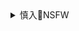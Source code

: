 <details><summary>慎入🔞NSFW</summary>

Not Safe For Work
![](https://upload.wikimedia.org/wikipedia/commons/thumb/d/d3/Biohazard_Symbol_Specification.png/210px-Biohazard_Symbol_Specification.png)

<details><summary><b>风险自理Use At Your Own Risk🈲</summary>

AISS爱丝 -《2016新春特辑-迎春接福
https://www.meitulu.com/item/8488.html
![](https://img.gzhuibei.com/images/img/8488/10.jpg)

### AISS爱丝 《美卦师》写真套图
https://www.meitulu.com/item/8479.html
![](https://mtl.gzhuibei.com/images/img/8478/1.jpg)
![](https://mtl.gzhuibei.com/images/img/8478/2.jpg)
![](https://mtl.gzhuibei.com/images/img/8478/3.jpg)
![](https://mtl.gzhuibei.com/images/img/8478/4.jpg)
![](https://mtl.gzhuibei.com/images/img/8478/5.jpg)
![](https://mtl.gzhuibei.com/images/img/8478/6.jpg)
![](https://mtl.gzhuibei.com/images/img/8478/7.jpg)
![](https://mtl.gzhuibei.com/images/img/8478/8.jpg)
![](https://mtl.gzhuibei.com/images/img/8478/9.jpg)
![](https://mtl.gzhuibei.com/images/img/8478/10.jpg)
![](https://mtl.gzhuibei.com/images/img/8478/11.jpg)
![](https://mtl.gzhuibei.com/images/img/8478/12.jpg)
![](https://mtl.gzhuibei.com/images/img/8478/13.jpg)
![](https://mtl.gzhuibei.com/images/img/8478/14.jpg)
![](https://mtl.gzhuibei.com/images/img/8478/15.jpg)
![](https://mtl.gzhuibei.com/images/img/8478/16.jpg)
![](https://mtl.gzhuibei.com/images/img/8478/17.jpg)
![](https://mtl.gzhuibei.com/images/img/8478/18.jpg)
![](https://mtl.gzhuibei.com/images/img/8478/19.jpg)
![](https://mtl.gzhuibei.com/images/img/8478/20.jpg)
![](https://mtl.gzhuibei.com/images/img/8478/21.jpg)
![](https://mtl.gzhuibei.com/images/img/8478/22.jpg)
![](https://mtl.gzhuibei.com/images/img/8478/23.jpg)
![](https://mtl.gzhuibei.com/images/img/8478/24.jpg)
![](https://mtl.gzhuibei.com/images/img/8478/25.jpg)
![](https://mtl.gzhuibei.com/images/img/8478/26.jpg)
![](https://mtl.gzhuibei.com/images/img/8478/27.jpg)
![](https://mtl.gzhuibei.com/images/img/8478/28.jpg)
![](https://mtl.gzhuibei.com/images/img/8478/29.jpg)
![](https://mtl.gzhuibei.com/images/img/8478/30.jpg)
![](https://mtl.gzhuibei.com/images/img/8478/31.jpg)
![](https://mtl.gzhuibei.com/images/img/8478/32.jpg)
![](https://mtl.gzhuibei.com/images/img/8478/33.jpg)
![](https://mtl.gzhuibei.com/images/img/8478/34.jpg)
![](https://mtl.gzhuibei.com/images/img/8478/35.jpg)
![](https://mtl.gzhuibei.com/images/img/8478/36.jpg)
![](https://mtl.gzhuibei.com/images/img/8478/37.jpg)
![](https://mtl.gzhuibei.com/images/img/8478/38.jpg)
![](https://mtl.gzhuibei.com/images/img/8478/39.jpg)
![](https://mtl.gzhuibei.com/images/img/8478/40.jpg)
![](https://mtl.gzhuibei.com/images/img/8478/41.jpg)
![](https://mtl.gzhuibei.com/images/img/8478/42.jpg)
![](https://mtl.gzhuibei.com/images/img/8478/43.jpg)
![](https://mtl.gzhuibei.com/images/img/8478/44.jpg)
![](https://mtl.gzhuibei.com/images/img/8478/45.jpg)
![](https://mtl.gzhuibei.com/images/img/8478/46.jpg)
![](https://mtl.gzhuibei.com/images/img/8478/47.jpg)
![](https://mtl.gzhuibei.com/images/img/8478/48.jpg)
![](https://mtl.gzhuibei.com/images/img/8478/49.jpg)
![](https://mtl.gzhuibei.com/images/img/8478/50.jpg)
![](https://mtl.gzhuibei.com/images/img/8478/51.jpg)
![](https://mtl.gzhuibei.com/images/img/8478/52.jpg)
![](https://mtl.gzhuibei.com/images/img/8478/53.jpg)
![](https://mtl.gzhuibei.com/images/img/8478/54.jpg)
![](https://mtl.gzhuibei.com/images/img/8478/55.jpg)
![](https://mtl.gzhuibei.com/images/img/8478/56.jpg)
![](https://mtl.gzhuibei.com/images/img/8478/57.jpg)
![](https://mtl.gzhuibei.com/images/img/8478/58.jpg)

### AISS爱丝 《美丝发型师》写真套图
https://www.meitulu.com/item/8478.html
![](https://mtl.gzhuibei.com/images/img/8479/1.jpg)
![](https://mtl.gzhuibei.com/images/img/8479/2.jpg)
![](https://mtl.gzhuibei.com/images/img/8479/3.jpg)
![](https://mtl.gzhuibei.com/images/img/8479/4.jpg)
![](https://mtl.gzhuibei.com/images/img/8479/5.jpg)
![](https://mtl.gzhuibei.com/images/img/8479/6.jpg)
![](https://mtl.gzhuibei.com/images/img/8479/7.jpg)
![](https://mtl.gzhuibei.com/images/img/8479/8.jpg)
![](https://mtl.gzhuibei.com/images/img/8479/9.jpg)
![](https://mtl.gzhuibei.com/images/img/8479/10.jpg)
![](https://mtl.gzhuibei.com/images/img/8479/11.jpg)
![](https://mtl.gzhuibei.com/images/img/8479/12.jpg)
![](https://mtl.gzhuibei.com/images/img/8479/13.jpg)
![](https://mtl.gzhuibei.com/images/img/8479/14.jpg)
![](https://mtl.gzhuibei.com/images/img/8479/15.jpg)
![](https://mtl.gzhuibei.com/images/img/8479/16.jpg)
![](https://mtl.gzhuibei.com/images/img/8479/17.jpg)
![](https://mtl.gzhuibei.com/images/img/8479/18.jpg)
![](https://mtl.gzhuibei.com/images/img/8479/19.jpg)
![](https://mtl.gzhuibei.com/images/img/8479/20.jpg)
![](https://mtl.gzhuibei.com/images/img/8479/21.jpg)
![](https://mtl.gzhuibei.com/images/img/8479/22.jpg)
![](https://mtl.gzhuibei.com/images/img/8479/23.jpg)
![](https://mtl.gzhuibei.com/images/img/8479/24.jpg)
![](https://mtl.gzhuibei.com/images/img/8479/25.jpg)
![](https://mtl.gzhuibei.com/images/img/8479/26.jpg)
![](https://mtl.gzhuibei.com/images/img/8479/27.jpg)
![](https://mtl.gzhuibei.com/images/img/8479/28.jpg)
![](https://mtl.gzhuibei.com/images/img/8479/29.jpg)
![](https://mtl.gzhuibei.com/images/img/8479/30.jpg)
![](https://mtl.gzhuibei.com/images/img/8479/31.jpg)
![](https://mtl.gzhuibei.com/images/img/8479/32.jpg)
![](https://mtl.gzhuibei.com/images/img/8479/33.jpg)
![](https://mtl.gzhuibei.com/images/img/8479/34.jpg)
![](https://mtl.gzhuibei.com/images/img/8479/35.jpg)
![](https://mtl.gzhuibei.com/images/img/8479/36.jpg)
![](https://mtl.gzhuibei.com/images/img/8479/37.jpg)
![](https://mtl.gzhuibei.com/images/img/8479/38.jpg)
![](https://mtl.gzhuibei.com/images/img/8479/39.jpg)
![](https://mtl.gzhuibei.com/images/img/8479/40.jpg)
![](https://mtl.gzhuibei.com/images/img/8479/41.jpg)
![](https://mtl.gzhuibei.com/images/img/8479/42.jpg)
![](https://mtl.gzhuibei.com/images/img/8479/43.jpg)
![](https://mtl.gzhuibei.com/images/img/8479/44.jpg)
![](https://mtl.gzhuibei.com/images/img/8479/45.jpg)
![](https://mtl.gzhuibei.com/images/img/8479/46.jpg)
![](https://mtl.gzhuibei.com/images/img/8479/47.jpg)
![](https://mtl.gzhuibei.com/images/img/8479/48.jpg)
![](https://mtl.gzhuibei.com/images/img/8479/49.jpg)
![](https://mtl.gzhuibei.com/images/img/8479/50.jpg)
![](https://mtl.gzhuibei.com/images/img/8479/51.jpg)
![](https://mtl.gzhuibei.com/images/img/8479/52.jpg)
![](https://mtl.gzhuibei.com/images/img/8479/53.jpg)
![](https://mtl.gzhuibei.com/images/img/8479/54.jpg)
![](https://mtl.gzhuibei.com/images/img/8479/55.jpg)
![](https://mtl.gzhuibei.com/images/img/8479/56.jpg)
![](https://mtl.gzhuibei.com/images/img/8479/57.jpg)
![](https://mtl.gzhuibei.com/images/img/8479/58.jpg)
![](https://mtl.gzhuibei.com/images/img/8479/59.jpg)
![](https://mtl.gzhuibei.com/images/img/8479/60.jpg)
![](https://mtl.gzhuibei.com/images/img/8479/61.jpg)
![](https://mtl.gzhuibei.com/images/img/8479/62.jpg)
![](https://mtl.gzhuibei.com/images/img/8479/63.jpg)
![](https://mtl.gzhuibei.com/images/img/8479/64.jpg)
![](https://mtl.gzhuibei.com/images/img/8479/65.jpg)

### AISS爱丝 - 《2016新春特辑-三缺一》写真套图
https://www.meitulu.com/item/8514.html
![](https://mtl.gzhuibei.com/images/img/8514/18.jpg)
![](https://mtl.gzhuibei.com/images/img/8514/19.jpg)
![](https://mtl.gzhuibei.com/images/img/8514/22.jpg)
![](https://mtl.gzhuibei.com/images/img/8514/27.jpg)
![](https://mtl.gzhuibei.com/images/img/8514/29.jpg)
![](https://mtl.gzhuibei.com/images/img/8514/30.jpg)
![](https://mtl.gzhuibei.com/images/img/8514/34.jpg)
![](https://mtl.gzhuibei.com/images/img/8514/35.jpg)
![](https://mtl.gzhuibei.com/images/img/8514/37.jpg)
![](https://mtl.gzhuibei.com/images/img/8514/53.jpg)
![](https://mtl.gzhuibei.com/images/img/8514/55.jpg)
![](https://mtl.gzhuibei.com/images/img/8514/56.jpg)
![](https://mtl.gzhuibei.com/images/img/8514/57.jpg)
![](https://mtl.gzhuibei.com/images/img/8514/58.jpg)
![](https://mtl.gzhuibei.com/images/img/8514/60.jpg)
![](https://mtl.gzhuibei.com/images/img/8514/63.jpg)
![](https://mtl.gzhuibei.com/images/img/8514/64.jpg)
![](https://mtl.gzhuibei.com/images/img/8514/66.jpg)
![](https://mtl.gzhuibei.com/images/img/8514/67.jpg)
![](https://mtl.gzhuibei.com/images/img/8514/68.jpg)
![](https://mtl.gzhuibei.com/images/img/8514/69.jpg)
![](https://mtl.gzhuibei.com/images/img/8514/71.jpg)
![](https://mtl.gzhuibei.com/images/img/8514/72.jpg)
![](https://mtl.gzhuibei.com/images/img/8514/73.jpg)
![](https://mtl.gzhuibei.com/images/img/8514/75.jpg)
![](https://mtl.gzhuibei.com/images/img/8514/77.jpg)
![](https://mtl.gzhuibei.com/images/img/8514/78.jpg)
![](https://mtl.gzhuibei.com/images/img/8514/79.jpg)
![](https://mtl.gzhuibei.com/images/img/8514/80.jpg)
![](https://mtl.gzhuibei.com/images/img/8514/81.jpg)

</details>
</details>
